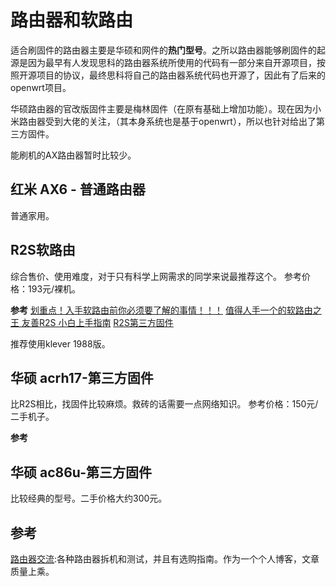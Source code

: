 # 路由器和软路由

适合刷固件的路由器主要是华硕和网件的**热门型号**。之所以路由器能够刷固件的起源是因为最早有人发现思科的路由器系统所使用的代码有一部分来自开源项目，按照开源项目的协议，最终思科将自己的路由器系统代码也开源了，因此有了后来的openwrt项目。

华硕路由器的官改版固件主要是梅林固件（在原有基础上增加功能）。现在因为小米路由器受到大佬的关注，（其本身系统也是基于openwrt），所以也针对给出了第三方固件。

能刷机的AX路由器暂时比较少。

## 红米 AX6 - 普通路由器
普通家用。

## R2S软路由
综合售价、使用难度，对于只有科学上网需求的同学来说最推荐这个。
参考价格：193元/裸机。

**参考**
[划重点！入手软路由前你必须要了解的事情！！！](https://www.youtube.com/watch?v=NwJtD_JBfeI)
[值得人手一个的软路由之王 友善R2S 小白上手指南](https://www.youtube.com/watch?v=UYl-dgrPnTI&t=15s)
[R2S第三方固件](https://bigdongdong.gitbook.io/nanopi-r2s/gu-jian-ji-gong-ju-xia-zai)

推荐使用klever 1988版。

## 华硕 acrh17-第三方固件
比R2S相比，找固件比较麻烦。救砖的话需要一点网络知识。
参考价格：150元/二手机子。

**参考**

## 华硕 ac86u-第三方固件
比较经典的型号。二手价格大约300元。

## 参考
[路由器交流](https://www.acwifi.net/):各种路由器拆机和测试，并且有选购指南。作为一个个人博客，文章质量上乘。